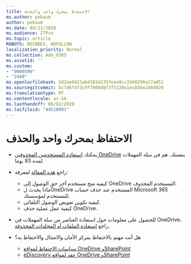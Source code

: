 ```yaml
---
title: الاحتفاظ بمحرك واحد والحذف
ms.author: pebaum
author: pebaum
ms.date: 04/21/2020
ms.audience: ITPro
ms.topic: article
ROBOTS: NOINDEX, NOFOLLOW
localization_priority: Normal
ms.collection: Adm_O365
ms.assetid: ''
ms.custom:
- "9000596"
- "2440"
ms.openlocfilehash: 5d2ae0d21ab43814235feee8cc2b60290a17ad51
ms.sourcegitcommit: bc7d6f4f3c9f7060d073f5130e1ec856e248d020
ms.translationtype: MT
ms.contentlocale: ar-SA
ms.lasthandoff: 06/02/2020
ms.locfileid: "44510991"
---
```

# <a name="onedrive-retention-and-deletion"></a>الاحتفاظ بمحرك واحد والحذف

- يمكنك [استعادة المستخدمين المحذوفين OneDrive](https://docs.microsoft.com/onedrive/restore-deleted-onedrive) بنفسك. هم في سلة المهملات لمدة 93 يوما.

- راجع [هذه المقالة](https://docs.microsoft.com/onedrive/retention-and-deletion) لمعرفة:
    - كيفية منح مستخدم آخر حق الوصول إلى OneDrive المستخدم المحذوف.
    - ماذا يحدث لOneDrive المستخدم عند حذف حساب Microsoft 365 للمستخدم لمؤسستك.
    - كيفية تكوين تفويض الوصول التلقائي.
    - كيفية عمل عملية حذف OneDrive.

- للحصول على معلومات حول استعادة العناصر من سلة المهملات في OneDrive، راجع [استعادة الملفات أو المجلدات المحذوفة](https://support.office.com/article/949ada80-0026-4db3-a953-c99083e6a84f).

- هل أنت مهتم بالاحتفاظ بمركز الأمان والامتثال والاحتفاظ به؟
    - [سياسات الاحتفاظ لمواقع OneDrive وSharePoint](https://docs.microsoft.com/microsoft-365/compliance/retention-policies)
    - [eDiscovery عقد لمواقع OneDrive وSharePoint](https://docs.microsoft.com/office365/securitycompliance/ediscovery-cases#step-4-place-content-locations-on-hold)
